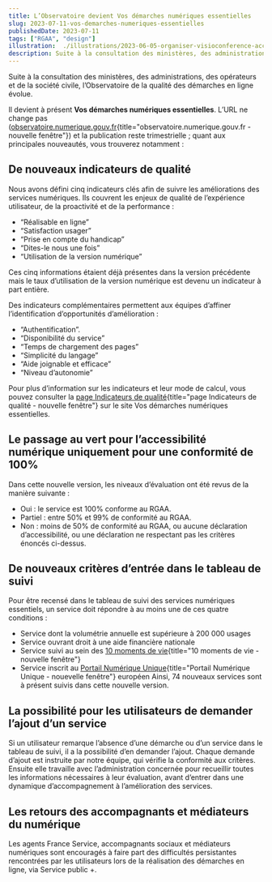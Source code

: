```yaml
---
title: L’Observatoire devient Vos démarches numériques essentielles
slug: 2023-07-11-vos-demarches-numeriques-essentielles
publishedDate: 2023-07-11
tags: ["RGAA", "design"]
illustration:  ./illustrations/2023-06-05-organiser-visioconference-accessible.png
description: Suite à la consultation des ministères, des administrations, des opérateurs et de la société civile, l’Observatoire de la qualité des démarches en ligne évolue.
---
```


<p class="fr-text--lead">Suite à la consultation des ministères, des administrations, des opérateurs et de la société civile, l’Observatoire de la qualité des démarches en ligne évolue.</p>

Il devient à présent **Vos démarches numériques essentielles**. L’URL ne change pas ([observatoire.numerique.gouv.fr](https://observatoire.numerique.gouv.fr){title="observatoire.numerique.gouv.fr - nouvelle fenêtre"}) et la publication reste trimestrielle ; quant aux principales nouveautés, vous trouverez notamment : 

## De nouveaux indicateurs de qualité

Nous avons défini cinq indicateurs clés afin de suivre les améliorations des services numériques. Ils couvrent les enjeux de qualité de l’expérience utilisateur, de la proactivité et de la performance :  
* “Réalisable en ligne”
* “Satisfaction usager” 
* “Prise en compte du handicap”
* “Dites-le nous une fois”
* “Utilisation de la version numérique”

Ces cinq informations étaient déjà présentes dans la version précédente mais le taux d’utilisation de la version numérique est devenu un indicateur à part entière.

Des indicateurs complémentaires permettent aux équipes d’affiner l’identification d’opportunités d’amélioration :  
* “Authentification”.
* “Disponibilité du service”
* “Temps de chargement des pages”
* “Simplicité du langage”
* “Aide joignable et efficace”
* “Niveau d’autonomie”
 
Pour plus d’information sur les indicateurs et leur mode de calcul, vous pouvez consulter la [page Indicateurs de qualité](https://observatoire.numerique.gouv.fr/Aide/Observatoire?tab=indicators){title="page Indicateurs de qualité - nouvelle fenêtre"} sur le site Vos démarches numériques essentielles.

## Le passage au vert pour l’accessibilité numérique uniquement pour une conformité de 100%

Dans cette nouvelle version, les niveaux d’évaluation ont été revus de la manière suivante : 
* <span class="fr-badge fr-badge--success fr-badge--no-icon">Oui</span> : le service est 100% conforme au RGAA.
* <span class="fr-badge fr-badge--warning fr-badge--no-icon">Partiel</span> : entre 50% et 99% de conformité au RGAA.
* <span class="fr-badge fr-badge--error fr-badge--no-icon">Non</span> : moins de 50% de conformité au RGAA, ou aucune déclaration d’accessibilité, ou une déclaration ne respectant pas les critères énoncés ci-dessus.

## De nouveaux critères d’entrée dans le tableau de suivi

Pour être recensé dans le tableau de suivi des services numériques essentiels, un service doit répondre à au moins une de ces quatre conditions : 
* Service dont la volumétrie annuelle est supérieure à 200 000 usages
* Service ouvrant droit à une aide financière nationale 
* Service suivi au sein des [10 moments de vie](https://www.modernisation.gouv.fr/presse/7e-comite-interministeriel-de-la-transformation-publique-citp-des-services-publics-au-rendez){title="10 moments de vie - nouvelle fenêtre"}
* Service inscrit au [Portail Numérique Unique](https://eur-lex.europa.eu/legal-content/FR/TXT/HTML/?uri=CELEX:32018R1724){title="Portail Numérique Unique - nouevelle fenêtre"} européen
Ainsi, 74 nouveaux services sont à présent suivis dans cette nouvelle version.

## La possibilité pour les utilisateurs de demander l’ajout d’un service

Si un utilisateur remarque l’absence d’une démarche ou d’un service dans le tableau de suivi, il a la possibilité d’en demander l’ajout. Chaque demande d’ajout est instruite par notre équipe, qui vérifie la conformité aux critères. Ensuite elle travaille avec l’administration concernée pour recueillir toutes les informations nécessaires à leur évaluation, avant d’entrer dans une dynamique d’accompagnement à l’amélioration des services.

## Les retours des accompagnants et médiateurs du numérique

Les agents France Service, accompagnants sociaux et médiateurs numériques sont encouragés à faire part des difficultés persistantes rencontrées par les utilisateurs lors de la réalisation des démarches en ligne, via Service public +.

